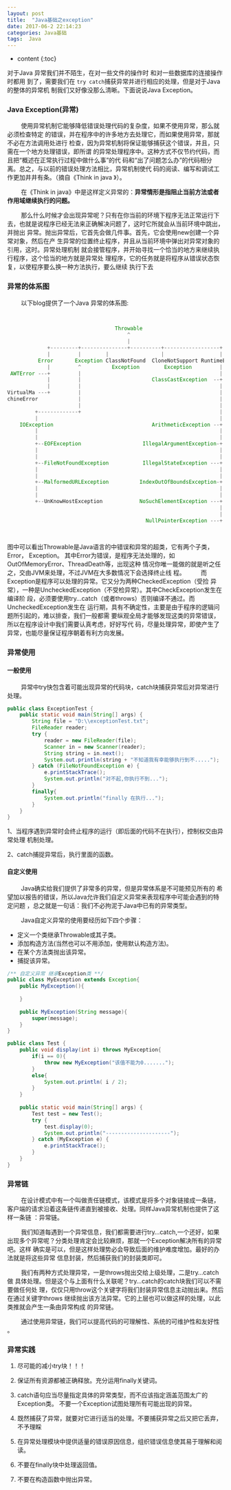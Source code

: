 ```yaml
---
layout: post
title:  "Java基础之exception"
date: 2017-06-2 22:14:23
categories: Java基础
tags:  Java 
---
```

* content
{:toc}  
  
对于Java 异常我们并不陌生，在对一些文件的操作时  和对一些数据库的连接操作时都用
到了，需要我们在 `try catch`捕获异常并进行相应的处理，但是对于Java的整体的异常机
制我们又好像没那么清晰。下面说说Java Exception。




### Java Exception(异常)

&emsp;&emsp; 使用异常机制它能够降低错误处理代码的复杂度，如果不使用异常，那么就必须检查特定
的错误，并在程序中的许多地方去处理它，而如果使用异常，那就不必在方法调用处进行
检查，因为异常机制将保证能够捕获这个错误，并且，只需在一个地方处理错误，即所谓
的异常处理程序中。这种方式不仅节约代码，而且把“概述在正常执行过程中做什么事”的代
码和“出了问题怎么办”的代码相分离。总之，与以前的错误处理方法相比，异常机制使代
码的阅读、编写和调试工作更加井井有条。（摘自《Think in java 》）。

&emsp;&emsp; 在《Think in java》中是这样定义异常的：**异常情形是指阻止当前方法或者作用域继续执行的问题。**

&emsp;&emsp; 那么什么时候才会出现异常呢？只有在你当前的环境下程序无法正常运行下
去，也就是说程序已经无法来正确解决问题了，这时它所就会从当前环境中跳出，并抛出
异常。抛出异常后，它首先会做几件事。首先，它会使用new创建一个异常对象，然后在产
生异常的位置终止程序，并且从当前环境中弹出对异常对象的引用，这时。异常处理机制
就会接管程序，并开始寻找一个恰当的地方来继续执行程序，这个恰当的地方就是异常处
理程序，它的任务就是将程序从错误状态恢复，以使程序要么换一种方法执行，要么继续
执行下去

### 异常的体系图 

&emsp;&emsp; 以下blog提供了一个Java 异常的体系图:

``` java
                                                                            
                                                                            
                                   Throwable                                         
                                       ^                                    
                                       |                                    
             +---------+---------------+----------+------------------+      
             |         |        |                 |                  |      
          Error       Exception ClassNotFound  CloneNotSupport RuntimeExcetion
             |         ^          Exception        Exception         |
 AWTError ---+         |                                             | 
             |         |                       ClassCastException  --+ 
             |         |                                             | 
VirtualMa ---+         |                                             | 
chineError             |                                             | 
                       |                                             | 
         +-------------+                                             | 
         |                                                           | 
    IOException                                ArithmeticException --+ 
         |                                                           | 
         |                                                           | 
         +--EOFException                    IllegalArgumentException-+  
         |                                                           | 
         |                                                           | 
         +--FileNotFoundException           IllegalStateException ---+ 
         |                                                           | 
         |                                                           | 
         +--MalformedURLException          IndexOutOfBoundsException-+ 
         |                                                           |
         |                                                           | 
         +--UnKnowHostException            NoSuchElementException ---+ 
                                                                     | 
                                                                     | 
                                             NullPointerException ---+ 

                                                                        
```
图中可以看出Throwable是Java语言的中错误和异常的超类，它有两个子类，Error，
Exception。
其中Error为错误，是程序无法处理的，如OutOfMemoryError、ThreadDeath等，出现这种
情况你唯一能做的就是听之任之，交由JVM来处理，不过JVM在大多数情况下会选择终止线
程。
&emsp;&emsp; 而Exception是程序可以处理的异常。它又分为两种CheckedException（受捡
异常），一种是UncheckedException（不受检异常）。其中CheckException发生在编译阶
段，必须要使用try…catch（或者throws）否则编译不通过。而UncheckedException发生在
运行期，具有不确定性，主要是由于程序的逻辑问题所引起的，难以排查，我们一般都需
要纵观全局才能够发现这类的异常错误，所以在程序设计中我们需要认真考虑，好好写代
码，尽量处理异常，即使产生了异常，也能尽量保证程序朝着有利方向发展。

### 异常使用

#### 一般使用

&emsp;&emsp; 异常中try快包含着可能出现异常的代码块，catch块捕获异常后对异常进行处理。

``` java
public class ExceptionTest {
    public static void main(String[] args) {
        String file = "D:\\exceptionTest.txt";
        FileReader reader;
        try {
            reader = new FileReader(file);
            Scanner in = new Scanner(reader);  
            String string = in.next();  
            System.out.println(string + "不知道我有幸能够执行到不.....");
        } catch (FileNotFoundException e) {
            e.printStackTrace();
            System.out.println("对不起,你执行不到...");
        }  
        finally{
            System.out.println("finally 在执行...");
        }
    }
}
```
1、当程序遇到异常时会终止程序的运行（即后面的代码不在执行），控制权交由异常处理
机制处理。

2、catch捕捉异常后，执行里面的函数。

#### 自定义使用

&emsp;&emsp; Java确实给我们提供了非常多的异常，但是异常体系是不可能预见所有的
希望加以报告的错误，所以Java允许我们自定义异常来表现程序中可能会遇到的特定问题
，总之就是一句话：我们不必拘泥于Java中已有的异常类型。

&emsp;&emsp; Java自定义异常的使用要经历如下四个步骤：  
* 定义一个类继承Throwable或其子类。
* 添加构造方法(当然也可以不用添加，使用默认构造方法)。
* 在某个方法类抛出该异常。
* 捕捉该异常。

``` java
/** 自定义异常 继承Exception类 **/
public class MyException extends Exception{
    public MyException(){
        
    }
    
    public MyException(String message){
        super(message);
    }
}

public class Test {
    public void display(int i) throws MyException{
        if(i == 0){
            throw new MyException("该值不能为0.......");
        }
        else{
            System.out.println( i / 2);
        }
    }
    
    public static void main(String[] args) {
        Test test = new Test();
        try {
            test.display(0);
            System.out.println("---------------------");
        } catch (MyException e) {
            e.printStackTrace();
        }
    }
}

```

### 异常链

&emsp;&emsp; 在设计模式中有一个叫做责任链模式，该模式是将多个对象链接成一条链，
客户端的请求沿着这条链传递直到被接收、处理。同样Java异常机制也提供了这样一条链
：异常链。

&emsp;&emsp; 我们知道每遇到一个异常信息，我们都需要进行try…catch,一个还好，如果
出现多个异常呢？分类处理肯定会比较麻烦，那就一个Exception解决所有的异常吧。这样
确实是可以，但是这样处理势必会导致后面的维护难度增加。最好的办法就是将这些异常
信息封装，然后捕获我们的封装类即可。

&emsp;&emsp; 我们有两种方式处理异常，一是throws抛出交给上级处理，二是try…catch做
具体处理。但是这个与上面有什么关联呢？try…catch的catch块我们可以不需要做任何处
理，仅仅只用throw这个关键字将我们封装异常信息主动抛出来。然后在通过关键字throws
继续抛出该方法异常。它的上层也可以做这样的处理，以此类推就会产生一条由异常构成
的异常链。

&emsp;&emsp; 通过使用异常链，我们可以提高代码的可理解性、系统的可维护性和友好性
。

### 异常实践

1. 尽可能的减小try块！！！

2. 保证所有资源都被正确释放。充分运用finally关键词。

3. catch语句应当尽量指定具体的异常类型，而不应该指定涵盖范围太广的Exception类。
   不要一个Exception试图处理所有可能出现的异常。

4. 既然捕获了异常，就要对它进行适当的处理。不要捕获异常之后又把它丢弃，不予理睬

5. 在异常处理模块中提供适量的错误原因信息，组织错误信息使其易于理解和阅读。

6. 不要在finally块中处理返回值。

7. 不要在构造函数中抛出异常。
